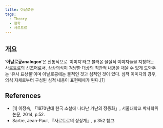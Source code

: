 ```yaml
---
title: 아날로공
tags:
  - Theory
  - 철학
  - 사르트르
---
```


## 개요
‘**아날로공analogon**’은 전통적으로 ‘이미지’라고 불러온 물질적 이미지들을 지칭하는 사르트르의 신조어로서, 상상의식이 겨냥한 대상의 직관적 내용을 채울 수 있게 도와주는 ‘유사 표상물’이며 아날로공에는 물적인 것과 심적인 것이 있다. 심적 이미지의 경우, 의식 자체로부터 구성된 심적 내용이 표현매체가 된다.[1]

## References
- [1] 이정숙, 「1970년대 한국 소설에 나타난 가난의 정동화」, 서울대학교 박사학위논문, 2014, p.52.
- Sartre, Jean-Paul, 『사르트르의 상상계』, p.352 참고.